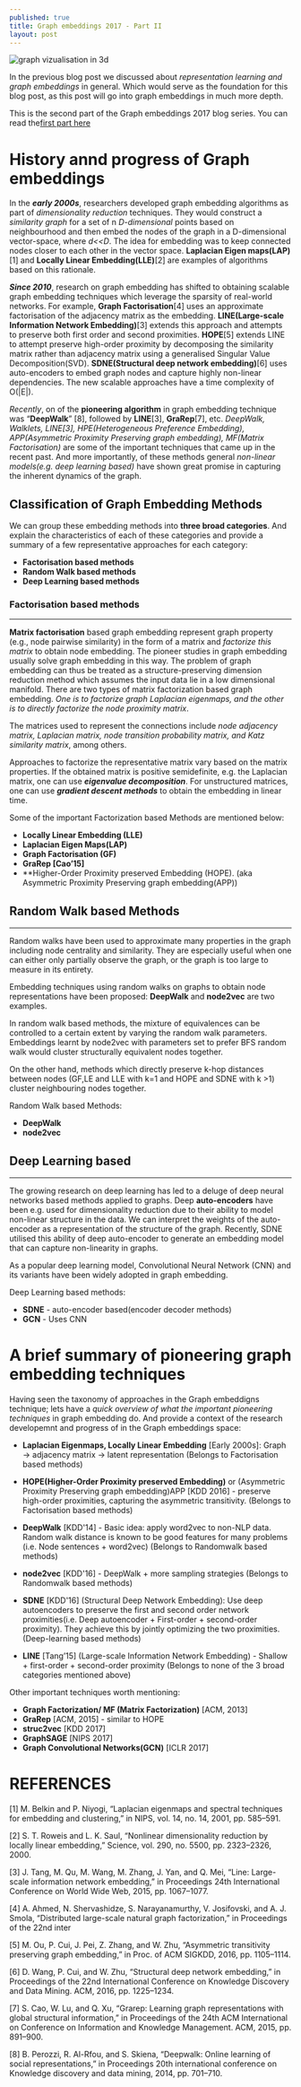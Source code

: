```yaml
---
published: true
title: Graph embeddings 2017 - Part II
layout: post
---
```

![graph vizualisation in 3d]({{site.baseurl}}/images/3d-graph-viz.png)

In the previous blog post we discussed about _representation learning and graph embeddings_ in general. Which would serve as the foundation for this blog post, as this post will go into graph embeddings in much more depth. 

This is the second part of the Graph embeddings 2017 blog series. You can read the[first part here](https://iamsiva11.github.io/Graph-embeddings-part-1/)

# History annd progress of Graph embeddings

In the _**early 2000s**_, researchers developed graph embedding algorithms as part of _dimensionality reduction_ techniques. They would construct  a  _similarity  graph_  for  a  set  of n _D-dimensional_  points  based  on  neighbourhood  and  then embed  the  nodes  of  the  graph  in  a D-dimensional  vector-space, where _d<<D_. The idea for embedding was to keep connected  nodes  closer  to  each  other  in  the  vector  space. **Laplacian  Eigen maps(LAP)**[1] and **Locally  Linear  Embedding(LLE)**[2] are  examples  of  algorithms  based  on  this  rationale. 

_**Since 2010**_, research on graph embedding has shifted to obtaining scalable graph embedding techniques which leverage the sparsity of real-world networks. For example, **Graph Factorisation**[4] uses an approximate factorisation of the adjacency matrix as the embedding. **LINE(Large-scale Information Network Embedding)**[3] extends this approach and attempts to preserve both first order and second proximities. **HOPE**[5] extends LINE to attempt preserve  high-order  proximity  by  decomposing  the  similarity matrix rather than adjacency matrix using a generalised Singular Value Decomposition(SVD). **SDNE(Structural deep network embedding)**[6] uses auto-encoders to embed graph nodes and capture highly non-linear dependencies. The new scalable approaches have a time complexity of O(|E|).

_Recently_, on of the **pioneering algorithm** in graph embedding technique was “**DeepWalk**” [8], followed by **LINE**[3], **GraRep**[7], etc. _DeepWalk, Walklets, LINE[3], HPE(Heterogeneous Preference Embedding), APP(Asymmetric Proximity Preserving graph embedding), MF(Matrix Factorisation)_ are some of the important techniques that came up in the recent past. And more importantly, of these methods general  _non-linear  models(e.g.  deep learning based)_ have shown great promise in capturing the inherent  dynamics of the graph.

## Classification of Graph Embedding Methods

We can group these embedding methods into **three broad categories**. And explain the characteristics of each of these categories and provide a summary of a few representative approaches for each category:

* **Factorisation based methods**
* **Random Walk based methods**
* **Deep Learning based methods**

### Factorisation based methods
---

**Matrix factorisation** based graph embedding represent graph property (e.g., node pairwise similarity) in the form of a matrix and _factorize this matrix_ to obtain node embedding. The pioneer studies in graph embedding usually solve graph embedding in this way. The problem of graph embedding can thus be treated as a structure-preserving dimension reduction method which assumes the input data lie in a low dimensional manifold. There are two types of matrix  factorization based graph embedding. _One is to factorize graph Laplacian eigenmaps, and the other is to directly factorize the node proximity matrix_.

The matrices used to represent the connections include _node adjacency matrix, Laplacian matrix, node transition probability matrix, and Katz similarity matrix_,  among  others. 

Approaches  to  factorize  the  representative  matrix  vary  based  on  the  matrix properties.  If  the  obtained  matrix  is  positive  semidefinite, e.g.  the  Laplacian  matrix,  one  can  use  _**eigenvalue  decomposition**_. For  unstructured  matrices,  one  can  use  _**gradient descent methods**_ to obtain the embedding in linear time.

Some of the important Factorization based Methods are mentioned below:

* **Locally Linear Embedding (LLE)**
* **Laplacian Eigen Maps(LAP)**
* **Graph Factorisation (GF)** 
* **GraRep [Cao’15]**
* **Higher-Order Proximity preserved Embedding (HOPE). (aka Asymmetric Proximity Preserving graph embedding(APP))

## Random Walk based Methods
---

Random walks have been used to approximate many properties in the graph including node centrality and similarity. They are especially useful when one can either only  partially  observe  the  graph,  or  the  graph  is  too  large to measure in its entirety.

Embedding techniques using random walks on graphs to obtain node representations have been proposed: **DeepWalk** and **node2vec** are two examples. 

In random walk based  methods,  the  mixture  of  equivalences  can  be  controlled  to  a  certain  extent  by  varying  the  random  walk parameters. Embeddings learnt  by node2vec with  parameters set  to  prefer  BFS  random  walk  would  cluster  structurally equivalent  nodes  together. 

On  the  other  hand,  methods which directly preserve k-hop distances between nodes (GF,LE and LLE with k=1 and HOPE and SDNE with k >1) cluster neighbouring nodes together.

Random Walk based Methods:

* **DeepWalk**
* **node2vec**

## Deep Learning based
---

The growing research on deep learning has led to a deluge of deep neural networks based methods applied to graphs. Deep **auto-encoders** have been e.g. used for dimensionality reduction  due to their ability to model non-linear structure in the data. We can interpret the weights of the auto-encoder as a representation of  the  structure  of  the  graph. Recently, SDNE utilised this ability of deep auto-encoder to generate an embedding model that can capture non-linearity in graphs. 

As  a  popular  deep  learning model, Convolutional Neural Network (CNN) and its variants  have  been  widely  adopted  in  graph  embedding.

Deep Learning based methods:

* **SDNE** - auto-encoder based(encoder decoder methods)
* **GCN** - Uses CNN

# A brief summary of pioneering graph embedding techniques

Having seen the taxonomy of approaches in the Graph embeddigns technique; lets have a _quick overview of what the important pioneering techniques_ in graph embedding do. And provide a context of the research developemnt and progress of in the Graph embeddings space:

* **Laplacian Eigenmaps, Locally Linear Embedding** [Early 2000s]: 
Graph -> adjacency matrix -> latent representation (Belongs to Factorisation based methods)

* **HOPE(Higher-Order Proximity preserved Embedding)** or (Asymmetric Proximity Preserving graph embedding)APP [KDD 2016] - preserve high-order proximities, capturing the asymmetric transitivity. (Belongs to Factorisation based methods)

* **DeepWalk** [KDD'14] - Basic idea: apply word2vec to non-NLP data. Random walk distance is known to be good features for many problems (i.e. Node sentences + word2vec) (Belongs to Randomwalk based methods)

* **node2vec** [KDD'16] - DeepWalk + more sampling strategies (Belongs to Randomwalk based methods)

* **SDNE** [KDD'16] (Structural Deep Network Embedding): Use  deep  autoencoders  to preserve  the  first  and  second  order  network proximities(i.e. Deep autoencoder + First-order + second-order proximity). They achieve this by jointly optimizing the two proximities. (Deep-learning based methods)

* **LINE** [Tang’15] (Large-scale Information Network Embedding) - Shallow + first-order + second-order proximity (Belongs to none of the 3 broad categories mentioned above)

Other important techniques worth mentioning:

* **Graph Factorization/ MF (Matrix Factorization)** [ACM, 2013]
* **GraRep** [ACM, 2015] - similar to HOPE
* **struc2vec** [KDD 2017]
* **GraphSAGE** [NIPS 2017]
* **Graph Convolutional Networks(GCN)** [ICLR 2017]

# REFERENCES

[1] M. Belkin and P. Niyogi, “Laplacian eigenmaps and spectral techniques for embedding and clustering,” in NIPS, vol. 14, no. 14, 2001, pp. 585–591.

[2] S. T. Roweis and L. K. Saul, “Nonlinear dimensionality reduction by locally linear embedding,” Science, vol. 290, no. 5500, pp. 2323–2326, 2000.

[3] J. Tang, M. Qu, M. Wang, M. Zhang, J. Yan, and Q. Mei, “Line: Large-scale information network embedding,” in Proceedings 24th International Conference on World Wide Web, 2015, pp. 1067–1077.

[4] A. Ahmed, N. Shervashidze, S. Narayanamurthy, V. Josifovski,
and A. J. Smola, “Distributed large-scale natural graph factorization,”
in Proceedings of the 22nd inter

[5] M. Ou, P. Cui, J. Pei, Z. Zhang, and W. Zhu, “Asymmetric transitivity preserving graph embedding,” in Proc. of ACM SIGKDD, 2016, pp. 1105–1114.

[6] D. Wang, P. Cui, and W. Zhu, “Structural deep network embedding,”
in Proceedings of the 22nd International Conference on
Knowledge Discovery and Data Mining. ACM, 2016, pp. 1225–1234.

[7] S. Cao, W. Lu, and Q. Xu, “Grarep: Learning graph representations
with global structural information,” in Proceedings of the 24th ACM
International on Conference on Information and Knowledge Management.
ACM, 2015, pp. 891–900.

[8] B. Perozzi, R. Al-Rfou, and S. Skiena, “Deepwalk: Online learning
of social representations,” in Proceedings 20th international conference
on Knowledge discovery and data mining, 2014, pp. 701–710.
